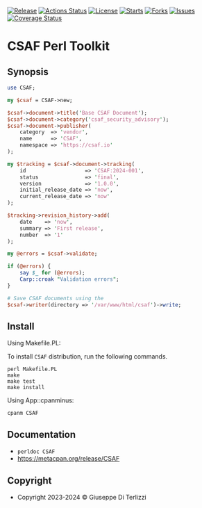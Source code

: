 [![Release](https://img.shields.io/github/release/giterlizzi/perl-CSAF.svg)](https://github.com/giterlizzi/perl-CSAF/releases) [![Actions Status](https://github.com/giterlizzi/perl-CSAF/workflows/linux/badge.svg)](https://github.com/giterlizzi/perl-CSAF/actions) [![License](https://img.shields.io/github/license/giterlizzi/perl-CSAF.svg)](https://github.com/giterlizzi/perl-CSAF) [![Starts](https://img.shields.io/github/stars/giterlizzi/perl-CSAF.svg)](https://github.com/giterlizzi/perl-CSAF) [![Forks](https://img.shields.io/github/forks/giterlizzi/perl-CSAF.svg)](https://github.com/giterlizzi/perl-CSAF) [![Issues](https://img.shields.io/github/issues/giterlizzi/perl-CSAF.svg)](https://github.com/giterlizzi/perl-CSAF/issues) [![Coverage Status](https://coveralls.io/repos/github/giterlizzi/perl-CSAF/badge.svg)](https://coveralls.io/github/giterlizzi/perl-CSAF)

# CSAF Perl Toolkit

## Synopsis

```.pl
use CSAF;

my $csaf = CSAF->new;

$csaf->document->title('Base CSAF Document');
$csaf->document->category('csaf_security_advisory');
$csaf->document->publisher(
    category  => 'vendor',
    name      => 'CSAF',
    namespace => 'https://csaf.io'
);

my $tracking = $csaf->document->tracking(
    id                   => 'CSAF:2024-001',
    status               => 'final',
    version              => '1.0.0',
    initial_release_date => 'now',
    current_release_date => 'now'
);

$tracking->revision_history->add(
    date    => 'now',
    summary => 'First release',
    number  => '1'
);

my @errors = $csaf->validate;

if (@errors) {
    say $_ for (@errors);
    Carp::croak "Validation errors";
}

# Save CSAF documents using the 
$csaf->writer(directory => '/var/www/html/csaf')->write;
```

## Install

Using Makefile.PL:

To install `CSAF` distribution, run the following commands.

    perl Makefile.PL
    make
    make test
    make install

Using App::cpanminus:

    cpanm CSAF


## Documentation

 - `perldoc CSAF`
 - https://metacpan.org/release/CSAF


## Copyright

 - Copyright 2023-2024 © Giuseppe Di Terlizzi
